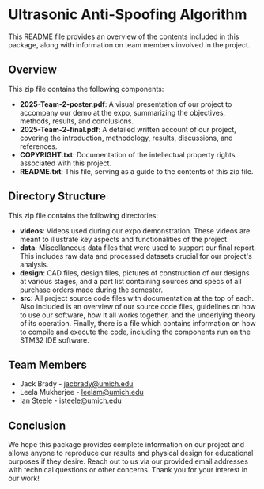 # Ultrasonic Anti-Spoofing Algorithm

This README file provides an overview of the contents included in this package, along with information on team members involved in the project.

## Overview

This zip file contains the following components:

- **2025-Team-2-poster.pdf**: A visual presentation of our project to accompany our demo at the expo, summarizing the objectives, methods, results, and conclusions.
- **2025-Team-2-final.pdf**: A detailed written account of our project, covering the introduction, methodology, results, discussions, and references.
- **COPYRIGHT.txt**: Documentation of the intellectual property rights associated with this project.
- **README.txt**: This file, serving as a guide to the contents of this zip file.

## Directory Structure

This zip file contains the following directories:

- **videos**: Videos used during our expo demonstration. These videos are meant to illustrate key aspects and functionalities of the project.
- **data**: Miscellaneous data files that were used to support our final report. This includes raw data and processed datasets crucial for our project's analysis.
- **design**: CAD files, design files, pictures of construction of our designs at various stages, and a part list containing sources and specs of all purchase orders made during the semester.
- **src**: All project source code files with documentation at the top of each. Also included is an overview of our source code files, guidelines on how to use our software, how it all works together, and the underlying theory of its operation. Finally, there is a file which contains information on how to compile and execute the code, including the components run on the STM32 IDE software.

## Team Members

- Jack Brady - [jacbrady@umich.edu](mailto:jacbrady@umich.edu)
- Leela Mukherjee - [leelam@umich.edu](mailto:leelam@umich.edu)
- Ian Steele - [isteele@umich.edu](mailto:isteele@umich.edu)

## Conclusion

We hope this package provides complete information on our project and allows anyone to reproduce our results and physical design for educational purposes if they desire. Reach out to us via our provided email addresses with technical questions or other concerns. Thank you for your interest in our work!
